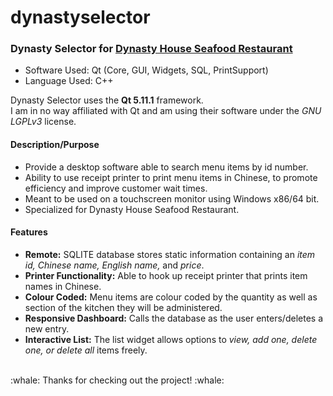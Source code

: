 # dynastyselector
### Dynasty Selector for [Dynasty House Seafood Restaurant](http://dynastyhouserestaurant.com "Official Website")

- Software Used: Qt (Core, GUI, Widgets, SQL, PrintSupport)
- Language Used: C++

Dynasty Selector uses the <b>Qt 5.11.1</b> framework.<br>
I am in no way affiliated with Qt and am using their software under the <i>GNU LGPLv3</i> license.<br>

#### Description/Purpose
- Provide a desktop software able to search menu items by id number.
- Ability to use receipt printer to print menu items in Chinese, to promote efficiency and improve customer wait times.
- Meant to be used on a touchscreen monitor using Windows x86/64 bit.
- Specialized for Dynasty House Seafood Restaurant.

#### Features
- <b>Remote:</b> SQLITE database stores static information containing an <i>item id, Chinese name, English name,</i> and <i>price</i>.
- <b>Printer Functionality:</b> Able to hook up receipt printer that prints item names in Chinese.
- <b>Colour Coded:</b> Menu items are colour coded by the quantity as well as section of the kitchen they will be administered.
- <b>Responsive Dashboard:</b> Calls the database as the user enters/deletes a new entry.
- <b>Interactive List:</b> The list widget allows options to <i>view, add one, delete one, or delete all</i> items freely.
<br>
:whale: Thanks for checking out the project! :whale:
